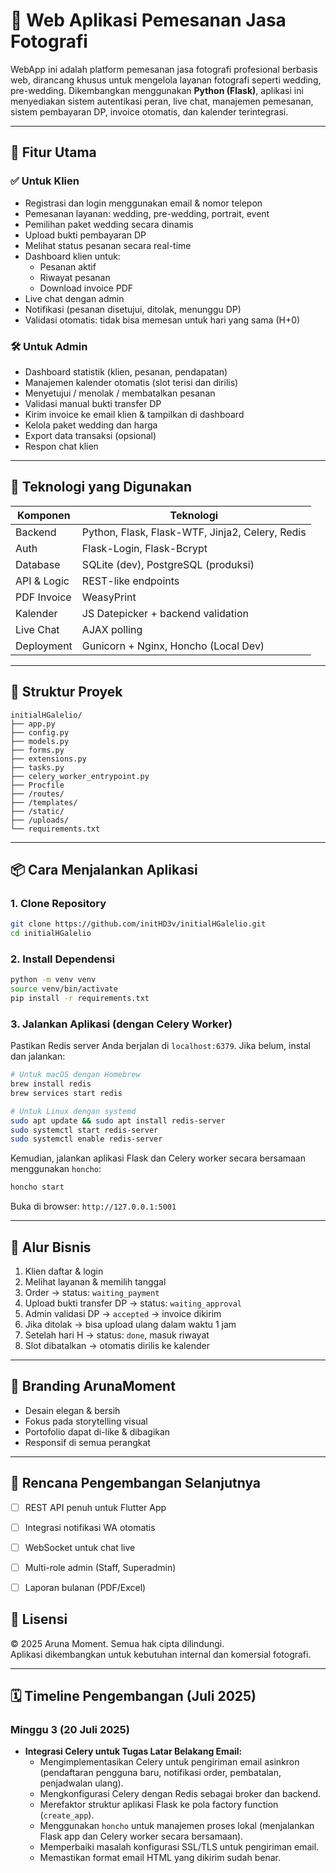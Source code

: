 
# 📸 Web Aplikasi Pemesanan Jasa Fotografi

WebApp ini adalah platform pemesanan jasa fotografi profesional berbasis web, dirancang khusus untuk mengelola layanan fotografi seperti wedding, pre-wedding.
Dikembangkan menggunakan **Python (Flask)**, aplikasi ini menyediakan sistem autentikasi peran, live chat, manajemen pemesanan, sistem pembayaran DP, invoice otomatis, dan kalender terintegrasi.

---

## 🚀 Fitur Utama

### ✅ Untuk Klien
- Registrasi dan login menggunakan email & nomor telepon
- Pemesanan layanan: wedding, pre-wedding, portrait, event
- Pemilihan paket wedding secara dinamis
- Upload bukti pembayaran DP
- Melihat status pesanan secara real-time
- Dashboard klien untuk:
  - Pesanan aktif
  - Riwayat pesanan
  - Download invoice PDF
- Live chat dengan admin
- Notifikasi (pesanan disetujui, ditolak, menunggu DP)
- Validasi otomatis: tidak bisa memesan untuk hari yang sama (H+0)

### 🛠️ Untuk Admin
- Dashboard statistik (klien, pesanan, pendapatan)
- Manajemen kalender otomatis (slot terisi dan dirilis)
- Menyetujui / menolak / membatalkan pesanan
- Validasi manual bukti transfer DP
- Kirim invoice ke email klien & tampilkan di dashboard
- Kelola paket wedding dan harga
- Export data transaksi (opsional)
- Respon chat klien

---

## 🧱 Teknologi yang Digunakan

| Komponen      | Teknologi                           |
|---------------|--------------------------------------|
| Backend       | Python, Flask, Flask-WTF, Jinja2, Celery, Redis |
| Auth          | Flask-Login, Flask-Bcrypt            |
| Database      | SQLite (dev), PostgreSQL (produksi)  |
| API & Logic   | REST-like endpoints                  |
| PDF Invoice   | WeasyPrint                           |
| Kalender      | JS Datepicker + backend validation   |
| Live Chat     | AJAX polling                         |
| Deployment    | Gunicorn + Nginx, Honcho (Local Dev) |

---

## 📂 Struktur Proyek

```
initialHGalelio/
├── app.py
├── config.py
├── models.py
├── forms.py
├── extensions.py
├── tasks.py
├── celery_worker_entrypoint.py
├── Procfile
├── /routes/
├── /templates/
├── /static/
├── /uploads/
└── requirements.txt
```

---

## 📦 Cara Menjalankan Aplikasi

### 1. Clone Repository
```bash
git clone https://github.com/initHD3v/initialHGalelio.git
cd initialHGalelio
```

### 2. Install Dependensi
```bash
python -m venv venv
source venv/bin/activate
pip install -r requirements.txt
```

### 3. Jalankan Aplikasi (dengan Celery Worker)

Pastikan Redis server Anda berjalan di `localhost:6379`. Jika belum, instal dan jalankan:

```bash
# Untuk macOS dengan Homebrew
brew install redis
brew services start redis

# Untuk Linux dengan systemd
sudo apt update && sudo apt install redis-server
sudo systemctl start redis-server
sudo systemctl enable redis-server
```

Kemudian, jalankan aplikasi Flask dan Celery worker secara bersamaan menggunakan `honcho`:

```bash
honcho start
```

Buka di browser: `http://127.0.0.1:5001`

---

## 💼 Alur Bisnis

1. Klien daftar & login
2. Melihat layanan & memilih tanggal
3. Order → status: `waiting_payment`
4. Upload bukti transfer DP → status: `waiting_approval`
5. Admin validasi DP → `accepted` → invoice dikirim
6. Jika ditolak → bisa upload ulang dalam waktu 1 jam
7. Setelah hari H → status: `done`, masuk riwayat
8. Slot dibatalkan → otomatis dirilis ke kalender

---

## 📸 Branding ArunaMoment

- Desain elegan & bersih
- Fokus pada storytelling visual
- Portofolio dapat di-like & dibagikan
- Responsif di semua perangkat

---

## 🔮 Rencana Pengembangan Selanjutnya

- [ ] REST API penuh untuk Flutter App
- [ ] Integrasi notifikasi WA otomatis
- [ ] WebSocket untuk chat live
- [ ] Multi-role admin (Staff, Superadmin)
- [ ] Laporan bulanan (PDF/Excel)


## 📃 Lisensi

© 2025 Aruna Moment. Semua hak cipta dilindungi.  
Aplikasi dikembangkan untuk kebutuhan internal dan komersial fotografi.

---

## 🗓️ Timeline Pengembangan (Juli 2025)

### Minggu 3 (20 Juli 2025)
- **Integrasi Celery untuk Tugas Latar Belakang Email:**
  - Mengimplementasikan Celery untuk pengiriman email asinkron (pendaftaran pengguna baru, notifikasi order, pembatalan, penjadwalan ulang).
  - Mengkonfigurasi Celery dengan Redis sebagai broker dan backend.
  - Merefaktor struktur aplikasi Flask ke pola factory function (`create_app`).
  - Menggunakan `honcho` untuk manajemen proses lokal (menjalankan Flask app dan Celery worker secara bersamaan).
  - Memperbaiki masalah konfigurasi SSL/TLS untuk pengiriman email.
  - Memastikan format email HTML yang dikirim sudah benar.
